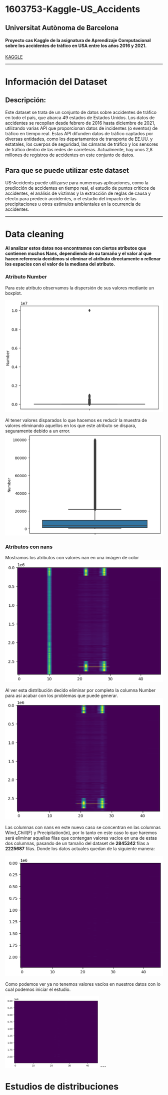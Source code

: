 # 1603753-Kaggle-US_Accidents
## Universitat Autònoma de Barcelona
#### Proyecto cas Kaggle de la asignatura de Aprendizaje Computacional sobre los accidentes de tráfico en USA entre los años 2016 y 2021.  
[KAGGLE](https://www.kaggle.com/datasets/sobhanmoosavi/us-accidents?resource=download)

---

# Información del Dataset
## Descripción:
Este dataset se trata de un conjunto de datos sobre accidentes de tráfico en todo el país, que abarca 49 estados de Estados Unidos. Los datos de accidentes se recopilan desde febrero de 2016 hasta diciembre de 2021, utilizando varias API que proporcionan datos de incidentes (o eventos) de tráfico en tiempo real. Estas API difunden datos de tráfico captados por diversas entidades, como los departamentos de transporte de EE.UU. y estatales, los cuerpos de seguridad, las cámaras de tráfico y los sensores de tráfico dentro de las redes de carreteras. Actualmente, hay unos 2,8 millones de registros de accidentes en este conjunto de datos.

## Para que se puede utilizar este dataset
US-Accidents puede utilizarse para numerosas aplicaciones, como la predicción de accidentes en tiempo real, el estudio de puntos críticos de accidentes, el análisis de víctimas y la extracción de reglas de causa y efecto para predecir accidentes, o el estudio del impacto de las precipitaciones u otros estímulos ambientales en la ocurrencia de accidentes.

---

# Data cleaning
**Al analizar estos datos nos encontramos con ciertos atributos que contienen muchos Nans, dependiendo de su tamaño y el valor al que hacen referencia decidimos si eliminar el atributo directamente o rellenar los espacios con el valor de la mediana del atributo.**

### **Atributo Number**

Para este atributo observamos la dispersión de sus valores mediante un boxplot.  

![Inicial Number Image](Images/Image1.png "Inicial Number Image")
  
Al tener valores disparados lo que hacemos es reducir la muestra de valores eliminando aquellos en los que este atributo se dispara, seguramente debido a un error.  
![Final Number Image](Images/Image2.png "Final Number Image") 
  

### **Atributos con nans**

Mostramos los atributos con valores nan en una imágen de color  
![Inicial Nan Image](Images/Image3.png "Inicial Nan Image")  

Al ver esta distribución decido eliminar por completo la columna Number para así acabar con los problemas que puede generar.  
![Nan no Number Image](Images/Image4.png "Nan no Number Image")  

Las columnas con nans en este nuevo caso se concentran en las columnas Wind_Chill(F) y Precipitation(in), por lo tanto en este caso lo que haremos será eliminar aquellas filas que contengan valores vacíos en una de estas dos columnas, pasando de un tamaño del dataset de **2845342** filas a **2225687** filas. Donde los datos actuales quedan de la siguiente manera:  

![Final Nans Image](Images/Image5.png "Final Nans Image")  

Como podemos ver ya no tenemos valores vacíos en nuestros datos con lo cual podemos iniciar el estudio.

<img src="Images/Image5.png" alt="Final Nans Image" width="300" />
---

# Estudios de distribuciones

